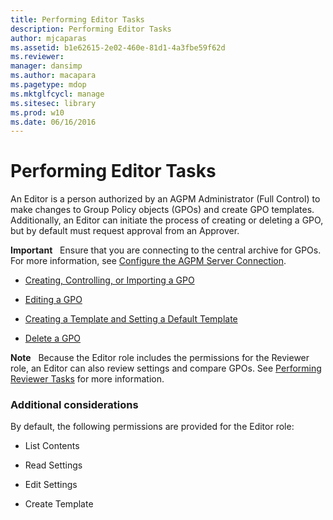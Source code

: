 ```yaml
---
title: Performing Editor Tasks
description: Performing Editor Tasks
author: mjcaparas
ms.assetid: b1e62615-2e02-460e-81d1-4a3fbe59f62d
ms.reviewer: 
manager: dansimp
ms.author: macapara
ms.pagetype: mdop
ms.mktglfcycl: manage
ms.sitesec: library
ms.prod: w10
ms.date: 06/16/2016
---
```



# Performing Editor Tasks


An Editor is a person authorized by an AGPM Administrator (Full Control) to make changes to Group Policy objects (GPOs) and create GPO templates. Additionally, an Editor can initiate the process of creating or deleting a GPO, but by default must request approval from an Approver.

**Important**  
Ensure that you are connecting to the central archive for GPOs. For more information, see [Configure the AGPM Server Connection](configure-the-agpm-server-connection-reviewer.md).

 

-   [Creating, Controlling, or Importing a GPO](creating-controlling-or-importing-a-gpo-editor.md)

-   [Editing a GPO](editing-a-gpo.md)

-   [Creating a Template and Setting a Default Template](creating-a-template-and-setting-a-default-template.md)

-   [Delete a GPO](delete-a-gpo-editor.md)

**Note**  
Because the Editor role includes the permissions for the Reviewer role, an Editor can also review settings and compare GPOs. See [Performing Reviewer Tasks](performing-reviewer-tasks.md) for more information.

 

### Additional considerations

By default, the following permissions are provided for the Editor role:

-   List Contents

-   Read Settings

-   Edit Settings

-   Create Template

 

 





